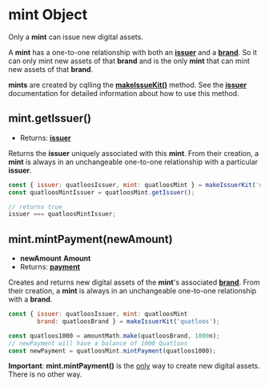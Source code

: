 # mint Object

Only a **mint** can issue new digital assets. 

A **mint** has a one-to-one relationship with both an **[issuer](./issuer.md)** and a **[brand](./brand.md)**.
So it can only mint new assets of that **brand** and is the only **mint** that can mint
new assets of that **brand**.

**mints** are created by cqlling the **[makeIssueKit()](./issuer.md#makeissuerkit-allegedname-assetkind?-displayinfo)** method. See the **[issuer](./issuer.md)** documentation for detailed information about how to use this method.

## mint.getIssuer()
- Returns: **[issuer](./issuer.md)**

Returns the **issuer** uniquely associated with this **mint**. From their creation, a **mint** is always
in an unchangeable one-to-one relationship with a particular **issuer**. 

```js
const { issuer: quatloosIssuer, mint: quatloosMint } = makeIssuerKit('quatloos');
const quatloosMintIssuer = quatloosMint.getIssuer();

// returns true
issuer === quatloosMintIssuer;
```

## mint.mintPayment(newAmount)
- **newAmount** **Amount**
- Returns: **[payment](./payment.md)**

Creates and returns new digital assets of the **mint**'s associated **[brand](./brand.md)**.
From their creation, a **mint** is always in an unchangeable
one-to-one relationship with a **brand**.

```js
const { issuer: quatloosIssuer, mint: quatloosMint
        brand: quatloosBrand } = makeIssuerKit('quatloos');

const quatloos1000 = amountMath.make(quatloosBrand, 1000n);
// newPayment will have a balance of 1000 Quatloos
const newPayment = quatloosMint.mintPayment(quatloos1000);
```

**Important**: **mint.mintPayment()** is the <ins>only</ins> way
to create new digital assets. There is no other way.